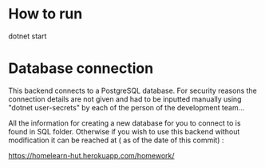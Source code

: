 # How to run

dotnet start

# Database connection

This backend connects to a PostgreSQL database. For security reasons the connection details are not given and had to be inputted manually using "dotnet user-secrets" by each of the person of the development team...

All the information for creating a new database for you to connect to is found in SQL folder. Otherwise if you wish to use this backend without modification it can be reached at ( as of the date of this commit) :

https://homelearn-hut.herokuapp.com/homework/
